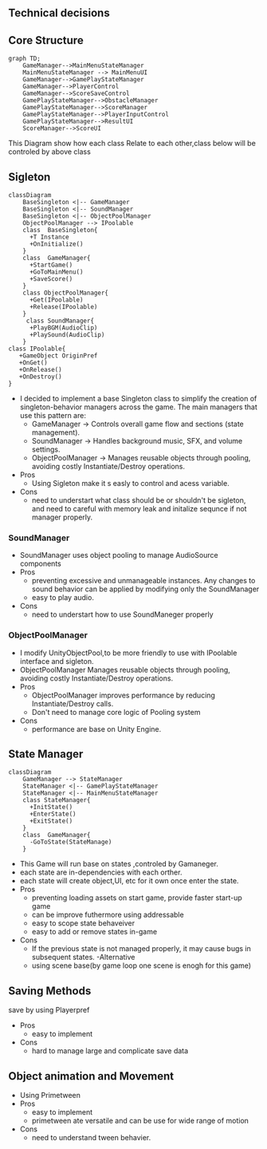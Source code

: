 ## Technical decisions
## Core Structure
```mermaid
graph TD;
    GameManager-->MainMenuStateManager
    MainMenuStateManager --> MainMenuUI
    GameManager-->GamePlayStateManager
    GameManager-->PlayerControl
    GameManager-->ScoreSaveControl
    GamePlayStateManager-->ObstacleManager
    GamePlayStateManager-->ScoreManager
    GamePlayStateManager-->PlayerInputControl
    GamePlayStateManager-->ResultUI
    ScoreManager-->ScoreUI
```
This Diagram show how each class Relate to each other,class below will be controled by above class
##  Sigleton
```mermaid
classDiagram
    BaseSingleton <|-- GameManager
    BaseSingleton <|-- SoundManager
    BaseSingleton <|-- ObjectPoolManager
    ObjectPoolManager --> IPoolable
    class  BaseSingleton{
      +T Instance
      +OnInitialize()
    }
    class  GameManager{
      +StartGame()
      +GoToMainMenu()
      +SaveScore()
    }
    class ObjectPoolManager{
      +Get(IPoolable)
      +Release(IPoolable)
    }
     class SoundManager{
      +PlayBGM(AudioClip)
      +PlaySound(AudioClip)
    }
class IPoolable{
   +GameObject OriginPref
   +OnGet()
   +OnRelease()
   +OnDestroy()
}
```
- I decided to implement a base Singleton class to simplify the creation of singleton-behavior managers across the game. The main managers that use this pattern are:
    - GameManager → Controls overall game flow and sections (state management).
    - SoundManager → Handles background music, SFX, and volume settings.
    - ObjectPoolManager → Manages reusable objects through pooling, avoiding costly Instantiate/Destroy operations.
- Pros
    - Using Sigleton make it s easly to control and acess variable.
- Cons
    - need to understart what class should be or shouldn't be sigleton, and need to careful with memory leak and initalize sequnce if not manager properly.
### SoundManager
- SoundManager uses object pooling to manage AudioSource components
- Pros
    - preventing excessive and unmanageable instances. Any changes to sound behavior can be applied by modifying only the SoundManager
    - easy to play audio.
- Cons
    - need to understart how to use SoundManeger properly
### ObjectPoolManager
- I modify UnityObjectPool,to be more friendly to use with IPoolable interface and sigleton.
- ObjectPoolManager Manages reusable objects through pooling, avoiding costly Instantiate/Destroy operations.
- Pros
    - ObjectPoolManager improves performance by reducing Instantiate/Destroy calls.
    - Don't need to manage core logic of Pooling system
- Cons
    - performance are base on Unity Engine.
## State Manager 
```mermaid
classDiagram
    GameManager --> StateManager
    StateManager <|-- GamePlayStateManager
    StateManager <|-- MainMenuStateManager
    class StateManager{
      +InitState()
      +EnterState()
      +ExitState()
    }
    class  GameManager{
      -GoToState(StateManage)
    }
```
- This Game will run base on states ,controled by Gamaneger.
- each state are in-dependencies with each orther.
- each state will create object,UI, etc for it own once enter the state.
- Pros
    - preventing loading assets on start game, provide faster start-up game
    - can be improve futhermore using addressable 
    - easy to scope state behaveiver
    - easy to add or remove states in-game
- Cons
    - If the previous state is not managed properly, it may cause bugs in subsequent states.
-Alternative
    - using scene base(by game loop one scene is enogh for this game)
 ## Saving Methods
 save by using Playerpref
- Pros
    - easy to implement
- Cons
    - hard to manage large and complicate save data
## Object animation and Movement
 - Using Primetween
- Pros
    - easy to implement
    - primetween ate versatile and can be use for wide range of motion
- Cons
    - need to understand tween behavier.

  
 


